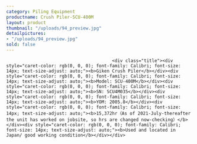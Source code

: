 ```yaml
---
category: Piling Equipment
productname: Crush Piler-SCU-400M
layout: product
thumbnail: "/uploads/94_preview.jpg"
detailpictures:
- "/uploads/94_preview.jpg"
sold: false
---
```


                                            <div class="title"><div style="caret-color: rgb(0, 0, 0); font-family: Calibri; font-size: 14px; text-size-adjust: auto;"><b>Giken Crush Piler</b></div><div style="caret-color: rgb(0, 0, 0); font-family: Calibri; font-size: 14px; text-size-adjust: auto;"><b>Model: SCU-400M</b></div><div style="caret-color: rgb(0, 0, 0); font-family: Calibri; font-size: 14px; text-size-adjust: auto;"><b>SN: SCU4M035</b></div><div style="caret-color: rgb(0, 0, 0); font-family: Calibri; font-size: 14px; text-size-adjust: auto;"><b>YOM: 2005.8</b></div><div style="caret-color: rgb(0, 0, 0); font-family: Calibri; font-size: 14px; text-size-adjust: auto;"><b>15,372hr（As of 2021-July-thereafter the unit has worked on jobsite, so hrs are changed now-checking）</b></div><div style="caret-color: rgb(0, 0, 0); font-family: Calibri; font-size: 14px; text-size-adjust: auto;"><b>Used and located in Japan/ good working condition</b></div></div>

